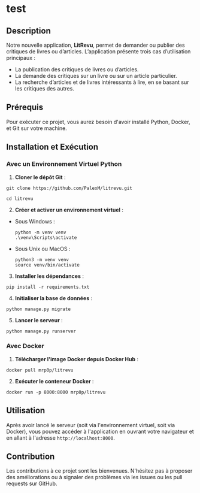 # test

## Description
Notre nouvelle application, **LitRevu**, permet de demander ou publier des critiques de livres ou d’articles. L’application présente trois cas d’utilisation principaux :

- La publication des critiques de livres ou d’articles.
- La demande des critiques sur un livre ou sur un article particulier.
- La recherche d’articles et de livres intéressants à lire, en se basant sur les critiques des autres.

## Prérequis
Pour exécuter ce projet, vous aurez besoin d'avoir installé Python, Docker, et Git sur votre machine.

## Installation et Exécution

### Avec un Environnement Virtuel Python
1. **Cloner le dépôt Git** :

 ```
git clone https://github.com/PalexM/litrevu.git
```
 ```
cd litrevu
 ```
2. **Créer et activer un environnement virtuel** :
- Sous Windows :
  ```
  python -m venv venv
  .\venv\Scripts\activate
  ```
- Sous Unix ou MacOS :
  ```
  python3 -m venv venv
  source venv/bin/activate
  ```

3. **Installer les dépendances** :
 ```
pip install -r requirements.txt
 ```
4. **Initialiser la base de données** :
 ```
python manage.py migrate
 ```

5. **Lancer le serveur** :
 ```
python manage.py runserver
 ```

### Avec Docker
1. **Télécharger l'image Docker depuis Docker Hub** :
 ```
docker pull mrp0p/litrevu
 ```
2. **Exécuter le conteneur Docker** :
 ```
docker run -p 8000:8000 mrp0p/litrevu
 ```

## Utilisation
Après avoir lancé le serveur (soit via l'environnement virtuel, soit via Docker), vous pouvez accéder à l'application en ouvrant votre navigateur et en allant à l'adresse `http://localhost:8000`.

## Contribution
Les contributions à ce projet sont les bienvenues. N'hésitez pas à proposer des améliorations ou à signaler des problèmes via les issues ou les pull requests sur GitHub.
